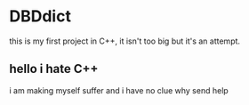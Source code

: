 # DBDdict
this is my first project in C++, it isn't too big but it's an attempt.
## hello i hate C++
i am making myself suffer and i have no clue why send help